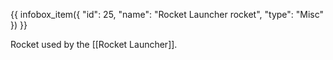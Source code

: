 {{ infobox_item({
	"id": 25,
	"name": "Rocket Launcher rocket",
	"type": "Misc"
}) }}

Rocket used by the [[Rocket Launcher]].
